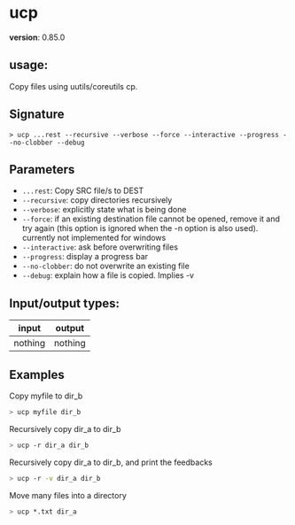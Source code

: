 # ucp

**version**: 0.85.0

## **usage**:

Copy files using uutils/coreutils cp.

## Signature

`> ucp ...rest --recursive --verbose --force --interactive --progress --no-clobber --debug`

## Parameters

- `...rest`: Copy SRC file/s to DEST
- `--recursive`: copy directories recursively
- `--verbose`: explicitly state what is being done
- `--force`: if an existing destination file cannot be opened, remove it and try
  again (this option is ignored when the -n option is also used).
  currently not implemented for windows
- `--interactive`: ask before overwriting files
- `--progress`: display a progress bar
- `--no-clobber`: do not overwrite an existing file
- `--debug`: explain how a file is copied. Implies -v

## Input/output types:

| input   | output  |
| ------- | ------- |
| nothing | nothing |

## Examples

Copy myfile to dir_b

```bash
> ucp myfile dir_b
```

Recursively copy dir_a to dir_b

```bash
> ucp -r dir_a dir_b
```

Recursively copy dir_a to dir_b, and print the feedbacks

```bash
> ucp -r -v dir_a dir_b
```

Move many files into a directory

```bash
> ucp *.txt dir_a
```
